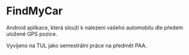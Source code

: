 FindMyCar
=========

Android aplikace, která slouží k nalezení vašeho automobilu dle předem uložené GPS pozice.

Vyvíjeno na TUL jako semestrální práce na předmět PAA.

